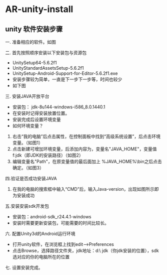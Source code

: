 # AR-unity-install

## unity 软件安装步骤

一. 准备相应的软件。如图


二. 首先按照顺序安装以下安装包与资源包
- UnitySetup64-5.6.2f1
- UnityStandardAssetsSetup-5.6.2f1
- UnitySetup-Android-Support-for-Editor-5.6.2f1.exe
- 安装步骤较为简单，一直是下一步下一步等，时间也较少
- 如下图



三. 安装JAVA开放平台
- 安装包： jdk-8u144-windows-i586_8.0.1440.1
- 在安装时记得安装放置位置。
- 安装完成后设置环境变量
- 如何环境变量？
1. 右击“我的电脑”后点击属性，在控制面板中找到“高级系统设置”，后点击环境变量。（如图1）
2. 点击新建可增加环境变量，后添加内容为，变量名"JAVA_HOME"，变量值f:jdk（即JDK的安装路径）（如图2）
3. 编辑变量名"Path"，在原变量值的最后面加上 %JAVA_HOME%\bin之后点击确定。（如图3）



四.验证是否成功安装JAVA
1. 在我的电脑的搜索框中输入“CMD”后，输入Java-version，出现如图所示即为安装成功


五.安装安装sdk开发包
- 安装包：android-sdk_r24.4.1-windows
- 安装时需要更新安装包，可能需要的时间比较长。


六. 配置Unity3d的Android运行环境
- 打开unity软件，在浏览框上找到edit-->Preferences
- 点击Browse，选择路径文件夹，jdk地址：d:\ jdk（你jdk安装的位置），sdk选对应的你的电脑所在的位置



七. 设置安装完成。




